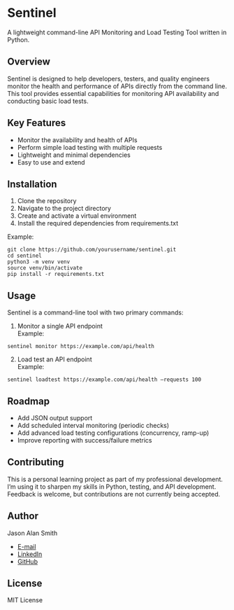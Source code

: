 # Sentinel
A lightweight command-line API Monitoring and Load Testing Tool written in Python.

## Overview
Sentinel is designed to help developers, testers, and quality engineers monitor the health and performance of APIs directly from the command line. This tool provides essential capabilities for monitoring API availability and conducting basic load tests.

## Key Features
- Monitor the availability and health of APIs
- Perform simple load testing with multiple requests
- Lightweight and minimal dependencies
- Easy to use and extend

## Installation
1.	Clone the repository
2.	Navigate to the project directory
3.	Create and activate a virtual environment
4.	Install the required dependencies from requirements.txt

Example:
```
git clone https://github.com/yourusername/sentinel.git
cd sentinel
python3 -m venv venv
source venv/bin/activate
pip install -r requirements.txt
```

## Usage
Sentinel is a command-line tool with two primary commands:
1.	Monitor a single API endpoint  
Example:  
```
sentinel monitor https://example.com/api/health
```
2.	Load test an API endpoint  
Example:  
```
sentinel loadtest https://example.com/api/health –requests 100
```

## Roadmap
- Add JSON output support
- Add scheduled interval monitoring (periodic checks)
- Add advanced load testing configurations (concurrency, ramp-up)
- Improve reporting with success/failure metrics

## Contributing
This is a personal learning project as part of my professional development. I’m using it to sharpen my skills in Python, testing, and API development. Feedback is welcome, but contributions are not currently being accepted.

## Author
Jason Alan Smith  
- [E-mail](mailto:jason.alan.smith@outlook.com)
- [LinkedIn](https://www.linkedin.com/in/jason-alan-smith)
- [GitHub](https://github.com/PhoenixAnvil)

## License
MIT License